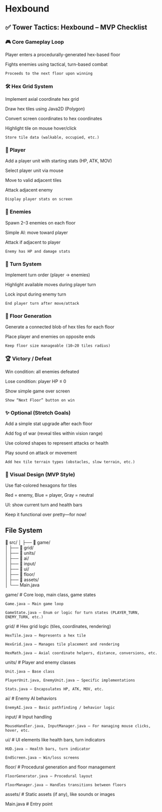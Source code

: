 # Hexbound
## ✅ Tower Tactics: Hexbound – MVP Checklist
### 🎮 Core Gameplay Loop

Player enters a procedurally-generated hex-based floor

Fights enemies using tactical, turn-based combat

    Proceeds to the next floor upon winning

### 🛠️ Hex Grid System

Implement axial coordinate hex grid

Draw hex tiles using Java2D (Polygon)

Convert screen coordinates to hex coordinates

Highlight tile on mouse hover/click

    Store tile data (walkable, occupied, etc.)

### 🧍 Player

Add a player unit with starting stats (HP, ATK, MOV)

Select player unit via mouse

Move to valid adjacent tiles

Attack adjacent enemy

    Display player stats on screen

### 👾 Enemies

Spawn 2–3 enemies on each floor

Simple AI: move toward player

Attack if adjacent to player

    Enemy has HP and damage stats

### 🔄 Turn System

Implement turn order (player → enemies)

Highlight available moves during player turn

Lock input during enemy turn

    End player turn after move/attack

### 🧱 Floor Generation

Generate a connected blob of hex tiles for each floor

Place player and enemies on opposite ends

    Keep floor size manageable (10–20 tiles radius)

### 🏆 Victory / Defeat

Win condition: all enemies defeated

Lose condition: player HP ≤ 0

Show simple game over screen

    Show “Next Floor” button on win

### ✨ Optional (Stretch Goals)

Add a simple stat upgrade after each floor

Add fog of war (reveal tiles within vision range)

Use colored shapes to represent attacks or health

Play sound on attack or movement

    Add hex tile terrain types (obstacles, slow terrain, etc.)

### 🎨 Visual Design (MVP Style)

Use flat-colored hexagons for tiles

Red = enemy, Blue = player, Gray = neutral

UI: show current turn and health bars

Keep it functional over pretty—for now!

## File System

📁 src/
│       ├── 📁 game/              
│       ├── 📁 grid/              
│       ├── 📁 units/             
│       ├── 📁 ai/                
│       ├── 📁 input/             
│       ├── 📁 ui/                
│       ├── 📁 floor/             
│       ├── 📁 assets/            
│       └── Main.java            

game/ # Core loop, main class, game states

    Game.java — Main game loop

    GameState.java — Enum or logic for turn states (PLAYER_TURN, ENEMY_TURN, etc.)

grid/ # Hex grid logic (tiles, coordinates, rendering)

    HexTile.java — Represents a hex tile

    HexGrid.java — Manages tile placement and rendering

    HexMath.java — Axial coordinate helpers, distance, conversions, etc.

units/ # Player and enemy classes

    Unit.java — Base class

    PlayerUnit.java, EnemyUnit.java — Specific implementations

    Stats.java — Encapsulates HP, ATK, MOV, etc.

ai/ # Enemy AI behaviors

    EnemyAI.java — Basic pathfinding / behavior logic

input/ # Input handling

    MouseHandler.java, InputManager.java — For managing mouse clicks, hover, etc.

ui/ # UI elements like health bars, turn indicators

    HUD.java — Health bars, turn indicator

    EndScreen.java — Win/loss screens

floor/ # Procedural generation and floor management

    FloorGenerator.java — Procedural layout

    FloorManager.java — Handles transitions between floors

assets/ # Static assets (if any), like sounds or images

Main.java # Entry point